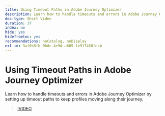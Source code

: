 ```yaml
---
title: Using Timeout Paths in Adobe Journey Optimizer
description: Learn how to handle timeouts and errors in Adobe Journey Optimizer by setting up timeout paths to keep profiles moving along their journey.
doc-type: Short Video
duration: 37
index: no
hide: yes
hidefromtoc: yes
recommendations: noCatalog, noDisplay
exl-id: 3af0b8fb-06de-4e9d-a605-1e917468fecb
---
```

# Using Timeout Paths in Adobe Journey Optimizer

Learn how to handle timeouts and errors in Adobe Journey Optimizer by setting up timeout paths to keep profiles moving along their journey.

<!-- 62_S522_3442522_36_using-timeout-paths-in-adobe-journey-optimizer -->
>[!VIDEO](https://video.tv.adobe.com/v/3458213/?learn=on&enablevpops=true)
